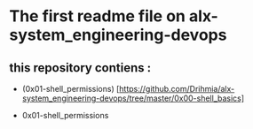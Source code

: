 # The first readme file on alx-system_engineering-devops


## this repository contiens :

+ (0x01-shell_permissions) [https://github.com/Drihmia/alx-system_engineering-devops/tree/master/0x00-shell_basics]

+ 0x01-shell_permissions 


